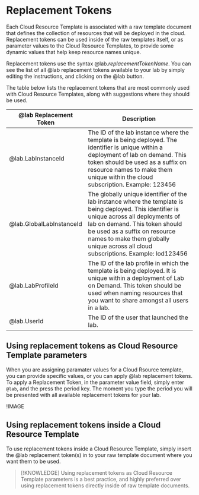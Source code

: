 
# Replacement Tokens

Each Cloud Resource Template is associated with a raw template document that defines the collection of resources that will be deployed in the cloud. Replacement tokens can be used inside of the raw templates itself, or as parameter values to the Cloud Resource Templates, to provide some dynamic values that help keep resource names unique. 

Replacement tokens use the syntax @lab._replacementTokenName_. You can see the list of all @lab replacement tokens available to your lab by simply editing the instructions, and clicking on the @lab button. 

The table below lists the replacement tokens that are most commonly used with Cloud Resource Templates, along with suggestions where they should be used. 

|@lab Replacement Token|Description|
|--|--|
|@lab.LabInstanceId|The ID of the lab instance where the template is being deployed. The identifier is unique within a deployment of lab on demand. This token should be used as a suffix on resource names to make them unique within the cloud subscription. Example: 123456|
|@lab.GlobalLabInstanceId|The globally unique identifier of the lab instance where the template is being deployed. This identifier is unique across all deployments of lab on demand. This token should be used as a suffix on resource names to make them globally unique across all cloud subscriptions. Example: lod123456|
|@lab.LabProfileId|The ID of the lab profile in which the template is being deployed. It is unique within a deployment of Lab on Demand. This token should be used when naming resources that you want to share amongst all users in a lab. |
|@lab.UserId|The ID of the user that launched the lab.|


## Using replacement tokens as Cloud Resource Template parameters 

When you are assigning paramater values for a Cloud Rsource template, you can provide specific values, or you can apply @lab replacement tokens. To apply a Replacement Token, in the parameter value field, simply enter `@lab`, and the press the period key. The moment you type the period you will be presented with all available replacement tokens for your lab. 

!IMAGE[](/lod/images/replacement-tokens.png)

## Using replacement tokens inside a Cloud Resource Template

To use replacement tokens inside a Cloud Resource Template, simply insert the @lab replacement token(s) in to your raw template document where you want them to be used. 

>[!KNOWLEDGE] Using replacement tokens as Cloud Resource Template parameters is a best practice, and highly preferred over using replacement tokens directly inside of raw template documents.  